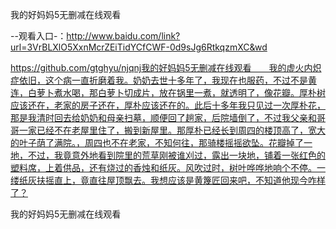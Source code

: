 我的好妈妈5无删减在线观看

--观看入口-：http://www.baidu.com/link?url=3VrBLXlO5XxnMcrZEiTidYCfCWF-0d9sJg6RtkqzmXC&wd

https://github.com/gtghyu/njqnj我的好妈妈5无删减在线观看　　我的虚火内炽症依旧，这个病一直折磨着我。奶奶去世十多年了，我现在也服药，不过不是黄连，白萝卜煮水喝，那白萝卜切成片，放在锅里一煮，就透明了，像花瓣。厚朴树应该还在，老家的房子还在，厚朴应该还在的。此后十多年我只见过一次厚朴花，那是我清时回去给奶奶和母亲扫墓，顺便回了趟家，后院墙倒了，不过我父亲和哥哥一家已经不在老屋里住了，搬到新屋里。那厚朴已经长到周四的楼顶高了，宽大的叶子荫了满院。，周四也不在老家，不知何往，那骑楼摇摇欲坠。花瓣掉了一地，不过，我竟意外地看到院里的荒草刚被谁刈过，露出一块地，铺着一张红色的塑料席，上着供品，还有烧过的香烛和纸灰。风吹过时，树叶哗哗地响个不停。一缕纸灰扶摇直上，竟直往屋顶飘去。我想应该是黄篾匠回来吧，不知道他现今咋样了？

我的好妈妈5无删减在线观看
